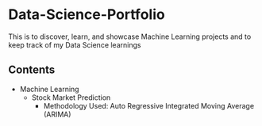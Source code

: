 # Data-Science-Portfolio
This is to discover, learn, and showcase Machine Learning projects and to keep track of my Data Science learnings

## Contents
   * Machine Learning
     - Stock Market Prediction
       - Methodology Used:  Auto Regressive Integrated Moving Average (ARIMA)
                           



